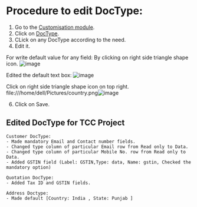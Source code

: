# Procedure to edit DocType:

1. Go to the [Customisation module](https://erp.gndec.ac.in/desk#modules/Customization). 
2. Click on [DocType](https://erp.gndec.ac.in/desk#List/DocType/List). 
3. CLick on any DocType according to the need.
4. Edit it.

For write default value for any field:
By clicking on right side triangle shape icon.
![image](https://user-images.githubusercontent.com/74251229/113138794-e5c09600-9243-11eb-9066-52b0fc03df2d.png)

Edited the default text box:
![image](https://user-images.githubusercontent.com/74251229/113139137-57004900-9244-11eb-838f-c1c26f549fc9.png)

Click on right side triangle shape icon on top right.
file:///home/dell/Pictures/country.png![image](https://user-images.githubusercontent.com/74251229/113142780-ed366e00-9248-11eb-9bda-838fe5acadc8.png)


6. Click on Save.

##  Edited DocType for TCC Project
```
Customer DocType:
- Made mandatory Email and Contact number fields.
- Changed type column of particular Email row from Read only to Data.
- Changed type column of particular Mobile No. row from Read only to Data.
- Added GSTIN field (Label: GSTIN,Type: data, Name: gstin, Checked the mandatory option)

Quotation DocType:
- Added Tax ID and GSTIN fields.

Address Doctype:
- Made default [Country: India , State: Punjab ]

```
